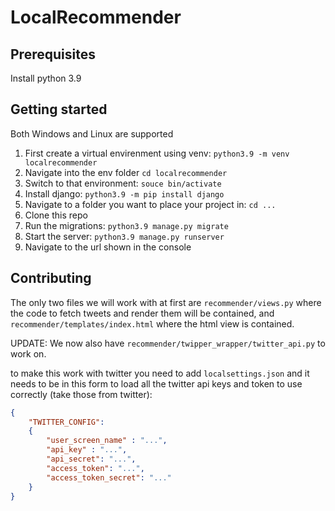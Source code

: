 # LocalRecommender

## Prerequisites

Install python 3.9

## Getting started

Both Windows and Linux are supported

1. First create a virtual envirenment using venv: `python3.9 -m venv localrecommender`
2. Navigate into the env folder `cd localrecommender`
3. Switch to that environment: `souce bin/activate`
4. Install django: `python3.9 -m pip install django`
5. Navigate to a folder you want to place your project in: `cd ...`
6. Clone this repo
7. Run the migrations: `python3.9 manage.py migrate`
8. Start the server: `python3.9 manage.py runserver`
9. Navigate to the url shown in the console



## Contributing

The only two files we will work with at first are `recommender/views.py` where the code to fetch tweets and render them will be contained, and `recommender/templates/index.html` where the html view is contained.

UPDATE:
We now also have `recommender/twipper_wrapper/twitter_api.py` to work on.

to make this work with twitter you need to add `localsettings.json` and it needs to be in this form to load all the twitter api keys and token to use correctly (take those from twitter):

```JSON
{
    "TWITTER_CONFIG":
    {
        "user_screen_name" : "...",
        "api_key" : "...",
        "api_secret": "...",
        "access_token": "...",
        "access_token_secret": "..."
    }
}
```
